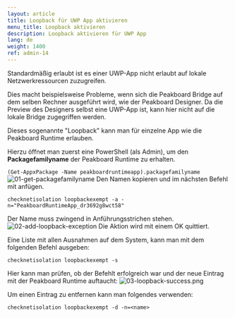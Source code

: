 ```yaml
---
layout: article
title: Loopback für UWP App aktivieren
menu_title: Loopback aktivieren
description: Loopback aktivieren für UWP App
lang: de
weight: 1400
ref: admin-14
---
```


Standardmäßig erlaubt ist es einer UWP-App nicht erlaubt auf lokale Netzwerkressourcen zuzugreifen.

Dies macht beispielsweise Probleme, wenn sich die Peakboard Bridge auf dem selben Rechner ausgeführt wird, wie der Peakboard Designer. Da die Preview des Designers selbst eine UWP-App ist, kann hier nicht auf die lokale Bridge zugegriffen werden.

Dieses sogenannte "Loopback" kann man für einzelne App wie die Peakboard Runtime erlauben.

Hierzu öffnet man zuerst eine PowerShell (als Admin), um den __Packagefamilyname__ der Peakboard Runtime zu erhalten.

`(Get-AppxPackage -Name peakboardruntimeapp).packagefamilyname`
![01-get-packagefamilyname](/assets/images/admin/loopback/01-get-packagefamilyname.png)
Den Namen kopieren und im nächsten Befehl mit anfügen.

`checknetisolation loopbackexempt -a -n="PeakboardRuntimeApp_dr3692g8wct58"`

Der Name muss zwingend in Anführungsstrichen stehen.
![02-add-loopback-exception](/assets/images/admin/loopback/02-add-loopback-exception.png)
Die Aktion wird mit einem OK quittiert.

Eine Liste mit allen Ausnahmen auf dem System, kann man mit dem folgenden Befehl ausgeben:

`checknetisolation loopbackexempt -s`

Hier kann man prüfen, ob der Befehlt erfolgreich war und der neue Eintrag mit der Peakboard Runtime auftaucht:
![03-loopback-success.png](/assets/images/admin/loopback/03-loopback-success.png)

Um einen Eintrag zu entfernen kann man folgendes verwenden:

`checknetisolation loopbackexempt -d -n=<name>`

